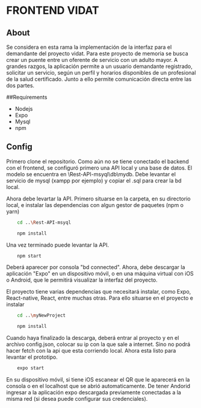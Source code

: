 #  FRONTEND VIDAT 
## About

Se considera en esta rama la implementación de la interfaz para el demandante del proyecto vidat. Para este proyecto de memoria se busca crear un puente entre un oferente de servicio con un adulto mayor. A grandes razgos, la aplicación permite a un usuario demandante registrado, solicitar un servicio, según un perfil y horarios disponibles de un profesional de la salud certificado. Junto a ello permite comunicación directa entre las dos partes.

##Requirements

- Nodejs
- Expo
- Mysql
- npm

## Config
 
Primero clone el repositorio. Como aún no se tiene conectado el backend con el frontend, se configuró primero una API local y una base de datos. El modelo se encuentra en \Rest-API-msyql\db\mydb. Debe levantar el servicio de mysql (xampp por ejemplo) y copiar el .sql para crear la bd local.

Ahora debe levartar la API. Primero situarse en la carpeta, en su directorio local, e instalar las dependencias con algun gestor de paquetes (npm o yarn)

```bash
    cd ..\Rest-API-msyql
```

```bash
    npm install 
```
Una vez terminado puede levantar la API.

```bash
    npm start
```

Deberá aparecer por consola "bd connected". Ahora, debe descargar la aplicación "Expo" en un dispositivo móvil, o en una máquina virtual con iOS o Android,  que le permitirá visualizar la interfaz del proyecto. 


El proyecto tiene varias dependencias que necesitará instalar, como Expo, React-native, React, entre muchas otras. Para ello situarse en el proyecto e instalar

```bash
    cd ..\myNewProject
```

```bash
    npm install
```

Cuando haya finalizado la descarga, deberá entrar al proyecto y en el archivo config.json, colocar su ip con la que sale a internet. Sino no podrá hacer fetch con la api que esta corriendo local. Ahora esta listo para levantar el prototipo.

```bash
    expo start
```
En su dispositivo móvil, si tiene iOS escanear el QR que le aparecerá en la consola o en el localhost que se abrió automaticamente. De tener Andorid ingresar a la aplicación expo descargada previamente conectadas a la misma red (si desea puede configurar sus credenciales).
